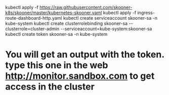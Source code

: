 kubectl apply -f https://raw.githubusercontent.com/skooner-k8s/skooner/master/kubernetes-skooner.yaml
kubectl apply -f ingress-route-dashboard-http.yaml
kubectl create serviceaccount skooner-sa -n kube-system
kubectl create clusterrolebinding skooner-sa --clusterrole=cluster-admin --serviceaccount=kube-system:skooner-sa
kubectl create token skooner-sa -n kube-system
# You will get an output with the token. type this one in the web http://monitor.sandbox.com to get access in the cluster
